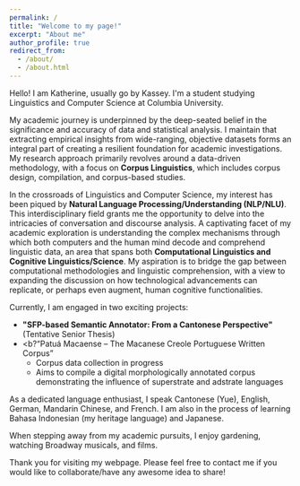 ```yaml
---
permalink: /
title: "Welcome to my page!"
excerpt: "About me"
author_profile: true
redirect_from: 
  - /about/
  - /about.html
---
```

Hello! I am Katherine, usually go by Kassey. I'm a student studying Linguistics and Computer Science at Columbia University.

My academic journey is underpinned by the deep-seated belief in the significance and accuracy of data and statistical analysis. I maintain that extracting empirical insights from wide-ranging, objective datasets forms an integral part of creating a resilient foundation for academic investigations. My research approach primarily revolves around a data-driven methodology, with a focus on <b>Corpus Linguistics</b>, which includes corpus design, compilation, and corpus-based studies.

In the crossroads of Linguistics and Computer Science, my interest has been piqued by <b>Natural Language Processing/Understanding (NLP/NLU)</b>. This interdisciplinary field grants me the opportunity to delve into the intricacies of conversation and discourse analysis. A captivating facet of my academic exploration is understanding the complex mechanisms through which both computers and the human mind decode and comprehend linguistic data, an area that spans both <b>Computational Linguistics and Cognitive Linguistics/Science</b>. My aspiration is to bridge the gap between computational methodologies and linguistic comprehension, with a view to expanding the discussion on how technological advancements can replicate, or perhaps even augment, human cognitive functionalities.

Currently, I am engaged in two exciting projects:
* <b>"SFP-based Semantic Annotator: From a Cantonese Perspective"</b> (Tentative Senior Thesis)
* <b?“Patuá Macaense – The Macanese Creole Portuguese Written Corpus”</b>
  * Corpus data collection in progress
  * Aims to compile a digital morphologically annotated corpus demonstrating the influence of superstrate and adstrate languages

As a dedicated language enthusiast, I speak Cantonese (Yue), English, German, Mandarin Chinese, and French. I am also in the process of learning Bahasa Indonesian (my heritage language) and Japanese.

When stepping away from my academic pursuits, I enjoy gardening, watching Broadway musicals, and films. 

Thank you for visiting my webpage. Please feel free to contact me if you would like to collaborate/have any awesome idea to share!

